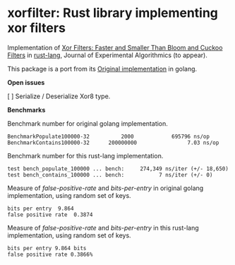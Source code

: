 # xorfilter: Rust library implementing xor filters

Implementation of [Xor Filters: Faster and Smaller Than Bloom and Cuckoo Filters](https://arxiv.org/abs/1912.08258)
in [rust-lang](https://www.rust-lang.org/), Journal of Experimental Algorithmics (to appear).

This package is a port from its [Original implementation](https://github.com/FastFilter/xorfilter)
in golang.

**Open issues**

[ ] Serialize / Deserialize Xor8 type.

**Benchmarks**

Benchmark number for original golang implementation.

```text
BenchmarkPopulate100000-32          2000            695796 ns/op
BenchmarkContains100000-32      200000000                7.03 ns/op
```

Benchmark number for this rust-lang implementation.

```test
test bench_populate_100000 ... bench:     274,349 ns/iter (+/- 18,650)
test bench_contains_100000 ... bench:           7 ns/iter (+/- 0)
```

Measure of _false-positive-rate_ and _bits-per-entry_ in
original golang implementation, using random set of keys.

```text
bits per entry  9.864
false positive rate  0.3874
```

Measure of _false-positive-rate_ and _bits-per-entry_ in
this rust-lang implementation, using random set of keys.

```text
bits per entry 9.864 bits
false positive rate 0.3866%
```
